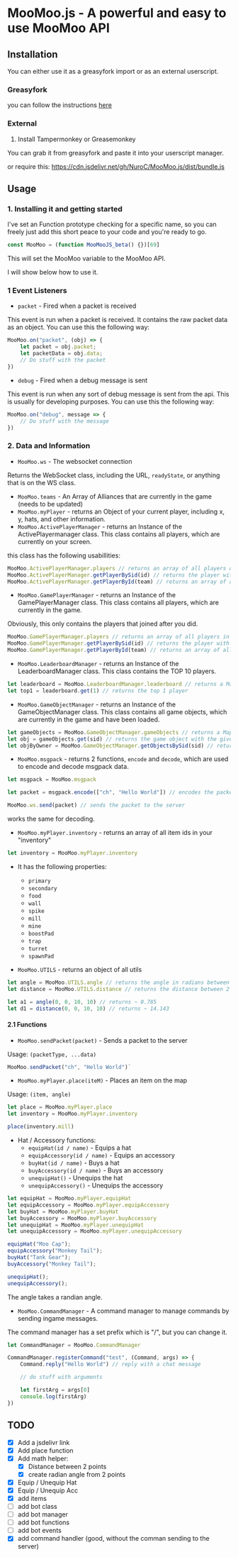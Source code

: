 # MooMoo.js - A powerful and easy to use MooMoo API

## Installation

You can either use it as a greasyfork import or as an external userscript.

### Greasyfork
you can follow the instructions [here](https://greasyfork.org/en/scripts/456235-moomoo-js)

### External

1. Install Tampermonkey or Greasemonkey

You can grab it from greasyfork and paste it into your userscript manager.

or require this:
https://cdn.jsdelivr.net/gh/NuroC/MooMoo.js/dist/bundle.js

## Usage

### 1. Installing it and getting started

I've set an Function prototype checking for a specific name, so you can freely just add this short peace to your code and you're ready to go.

```js
const MooMoo = (function MooMooJS_beta() {})[69]
```

This will set the MooMoo variable to the MooMoo API.

I will show below how to use it.

### 1 Event Listeners

- `packet` - Fired when a packet is received

This event is run when a packet is received. It contains the raw packet data as an object. You can use this the following way:

```js
MooMoo.on("packet", (obj) => {
    let packet = obj.packet;
    let packetData = obj.data;
    // Do stuff with the packet
})
```

- `debug` - Fired when a debug message is sent

This event is run when any sort of debug message is sent from the api. This is usually for developing purposes. You can use this the following way:

```js
MooMoo.on("debug", message => {
    // Do stuff with the message
})
```

### 2. Data and Information

- `MooMoo.ws` - The websocket connection

Returns the WebSocket class, including the URL, `readyState`, or anything that is on the WS class.

- `MooMoo.teams` - An Array of Alliances that are currently in the game (needs to be updated)
- `MooMoo.myPlayer` - returns an Object of your current player, including x, y, hats, and other information.
- `MooMoo.ActivePlayerManager` - returns an Instance of the ActivePlayermanager class. This class contains all players, which are currently on your screen.

this class has the following usabillities:
```js
MooMoo.ActivePlayerManager.players // returns an array of all players on your screen
MooMoo.ActivePlayerManager.getPlayerBySid(id) // returns the player with the given sid
MooMoo.ActivePlayerManager.getPlayerById(team) // returns an array of all players with the given id
```

- `MooMoo.GamePlayerManager` - returns an Instance of the GamePlayerManager class. This class contains all players, which are currently in the game.

Obviously, this only contains the players that joined after you did.

```js
MooMoo.GamePlayerManager.players // returns an array of all players in the game
MooMoo.GamePlayerManager.getPlayerBySid(id) // returns the player with the given sid
MooMoo.GamePlayerManager.getPlayerById(team) // returns an array of all players with the given id
```

- `MooMoo.LeaderboardManager` - returns an Instance of the LeaderboardManager class. This class contains the TOP 10 players.

```js
let leaderboard = MooMoo.LeaderboardManager.leaderboard // returns a Map of the top 10 players
let top1 = leaderboard.get(1) // returns the top 1 player
```

- `MooMoo.GameObjectManager` - returns an Instance of the GameObjectManager class. This class contains all game objects, which are currently in the game and have been loaded.

```js
let gameObjects = MooMoo.GameObjectManager.gameObjects // returns a Map of all game objects
let obj = gameObjects.get(sid) // returns the game object with the given sid
let objByOwner = MooMoo.GameObjectManager.getObjectsBySid(sid) // returns an array of all game objects with the given player sid
```

- `MooMoo.msgpack` - returns 2 functions, `encode` and `decode`, which are used to encode and decode msgpack data.

```js
let msgpack = MooMoo.msgpack

let packet = msgpack.encode(["ch", "Hello World"]) // encodes the packet

MooMoo.ws.send(packet) // sends the packet to the server
```
works the same for decoding.

- `MooMoo.myPlayer.inventory` - returns an array of all item ids in your "inventory"

```js
let inventory = MooMoo.myPlayer.inventory
```

- It has the following properties:
    - `primary`
    - `secondary`
    - `food`
    - `wall`
    - `spike`
    - `mill`
    - `mine`
    - `boostPad`
    - `trap`
    - `turret`
    - `spawnPad`

- `MooMoo.UTILS` - returns an object of all utils

```js
let angle = MooMoo.UTILS.angle // returns the angle in radians between 2 points
let distance = MooMoo.UTILS.distance // returns the distance between 2 points

let a1 = angle(0, 0, 10, 10) // returns ~ 0.785
let d1 = distance(0, 0, 10, 10) // returns ~ 14.143
```

#### 2.1 Functions

- `MooMoo.sendPacket(packet)` - Sends a packet to the server

Usage: `(packetType, ...data)`
```js
MooMoo.sendPacket("ch", "Hello World")`
```

- `MooMoo.myPlayer.place(iteM)` - Places an item on the map

Usage: `(item, angle)`
```js
let place = MooMoo.myPlayer.place
let inventory = MooMoo.myPlayer.inventory

place(inventory.mill)
```

- Hat / Accessory functions:
    - `equipHat(id / name)` - Equips a hat
    - `equipAccessory(id / name)` - Equips an accessory
    - `buyHat(id / name)` - Buys a hat
    - `buyAccessory(id / name)` - Buys an accessory
    - `unequipHat()` - Unequips the hat
    - `unequipAccessory()` - Unequips the accessory

```js
let equipHat = MooMoo.myPlayer.equipHat
let equipAccessory = MooMoo.myPlayer.equipAccessory
let buyHat = MooMoo.myPlayer.buyHat
let buyAccessory = MooMoo.myPlayer.buyAccessory
let unequipHat = MooMoo.myPlayer.unequipHat
let unequipAccessory = MooMoo.myPlayer.unequipAccessory

equipHat("Moo Cap");
equipAccessory("Monkey Tail");
buyHat("Tank Gear");
buyAccessory("Monkey Tail");

unequipHat();
unequipAccessory();
```

The angle takes a randian angle.

- `MooMoo.CommandManager` - A command manager to manage commands by sending ingame messages.

The command manager has a set prefix which is "/", but you can change it.

```js
let CommandManager = MooMoo.CommandManager

CommandManager.registerCommand("test", (Command, args) => {
    Command.reply("Hello World") // reply with a chat message

    // do stuff with arguments

    let firstArg = args[0]
    console.log(firstArg)
})
```


## TODO

- [x] Add a jsdelivr link
- [x] Add place function
- [x] Add math helper:
    - [X] Distance between 2 points
    - [x] create radian angle from 2 points
- [x] Equip / Unequip Hat
- [x] Equip / Unequip Acc
- [x] add items
- [ ] add bot class
- [ ] add bot manager
- [ ] add bot functions
- [ ] add bot events
- [x] add command handler (good, without the comman sending to the server)
